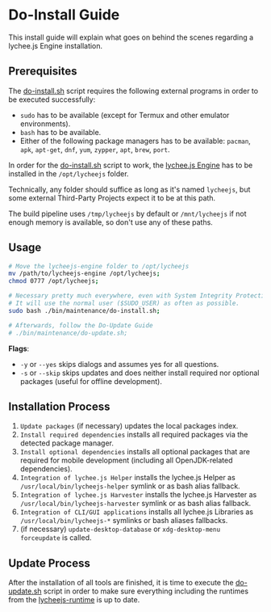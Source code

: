 
# Do-Install Guide

This install guide will explain what goes on behind
the scenes regarding a lychee.js Engine installation.


## Prerequisites

The [do-install.sh](/bin/maintenance/do-install.sh) script
requires the following external programs in order to be
executed successfully:

- `sudo` has to be available (except for Termux and other emulator environments).
- `bash` has to be available.
- Either of the following package managers has to be available: `pacman`, `apk`, `apt-get`, `dnf`, `yum`, `zypper`, `apt`, `brew`, `port`.

In order for the [do-install.sh](/bin/maintenance/do-install.sh)
script to work, the [lychee.js Engine](https://github.com/cookiengineer/lycheejs/tree/master/lycheejs-engine)
has to be installed in the `/opt/lycheejs` folder.

Technically, any folder should suffice as long as it's named
`lycheejs`, but some external Third-Party Projects expect it
to be at this path.

The build pipeline uses `/tmp/lycheejs` by default or
`/mnt/lycheejs` if not enough memory is available, so
don't use any of these paths.


## Usage

```bash
# Move the lycheejs-engine folder to /opt/lycheejs
mv /path/to/lycheejs-engine /opt/lycheejs;
chmod 0777 /opt/lycheejs;

# Necessary pretty much everywhere, even with System Integrity Protection
# It will use the normal user ($SUDO_USER) as often as possible.
sudo bash ./bin/maintenance/do-install.sh;

# Afterwards, follow the Do-Update Guide
# ./bin/maintenance/do-update.sh;
```

**Flags**:

- `-y` or `--yes` skips dialogs and assumes yes for all questions.
- `-s` or `--skip` skips updates and does neither install required nor optional packages (useful for offline development).

## Installation Process

1. `Update packages` (if necessary) updates the local packages index.
2. `Install required dependencies` installs all required packages via the detected package manager.
3. `Install optional dependencies` installs all optional packages that are required for mobile development (including all OpenJDK-related dependencies).
4. `Integration of lychee.js Helper` installs the lychee.js Helper as `/usr/local/bin/lycheejs-helper` symlink or as bash alias fallback.
5. `Integration of lychee.js Harvester` installs the lychee.js Harvester as `/usr/local/bin/lycheejs-harvester` symlink or as bash alias fallback.
6. `Integration of CLI/GUI applications` installs all lychee.js Libraries as `/usr/local/bin/lycheejs-*` symlinks or bash aliases fallbacks.
7. (if necessary) `update-desktop-database` or `xdg-desktop-menu forceupdate` is called.

## Update Process

After the installation of all tools are finished, it is time
to execute the [do-update.sh](./do-update.md) script in order
to make sure everything including the runtimes from the
[lycheejs-runtime](../../../lycheejs-runtime) is up to date.

